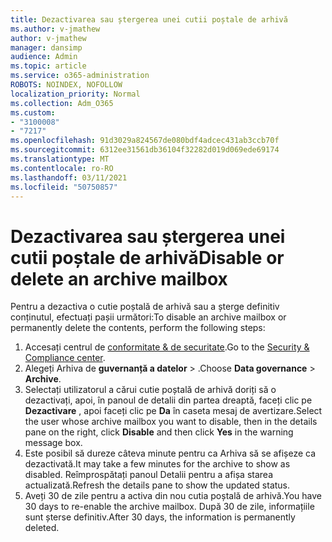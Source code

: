 ```yaml
---
title: Dezactivarea sau ștergerea unei cutii poștale de arhivă
ms.author: v-jmathew
author: v-jmathew
manager: dansimp
audience: Admin
ms.topic: article
ms.service: o365-administration
ROBOTS: NOINDEX, NOFOLLOW
localization_priority: Normal
ms.collection: Adm_O365
ms.custom:
- "3100008"
- "7217"
ms.openlocfilehash: 91d3029a824567de080bdf4adcec431ab3ccb70f
ms.sourcegitcommit: 6312ee31561db36104f32282d019d069ede69174
ms.translationtype: MT
ms.contentlocale: ro-RO
ms.lasthandoff: 03/11/2021
ms.locfileid: "50750857"
---
```

# <a name="disable-or-delete-an-archive-mailbox"></a><span data-ttu-id="b3a41-102">Dezactivarea sau ștergerea unei cutii poștale de arhivă</span><span class="sxs-lookup"><span data-stu-id="b3a41-102">Disable or delete an archive mailbox</span></span>

<span data-ttu-id="b3a41-103">Pentru a dezactiva o cutie poștală de arhivă sau a șterge definitiv conținutul, efectuați pașii următori:</span><span class="sxs-lookup"><span data-stu-id="b3a41-103">To disable an archive mailbox or permanently delete the contents, perform the following steps:</span></span>

1. <span data-ttu-id="b3a41-104">Accesați centrul de [conformitate & de securitate]( https://go.microsoft.com/fwlink/p/?linkid=2077143).</span><span class="sxs-lookup"><span data-stu-id="b3a41-104">Go to the [Security & Compliance center]( https://go.microsoft.com/fwlink/p/?linkid=2077143).</span></span>
2. <span data-ttu-id="b3a41-105">Alegeți Arhiva de **guvernanță a datelor**  >  .</span><span class="sxs-lookup"><span data-stu-id="b3a41-105">Choose **Data governance** > **Archive**.</span></span>
3. <span data-ttu-id="b3a41-106">Selectați utilizatorul a cărui cutie poștală de arhivă doriți să o dezactivați, apoi, în panoul de detalii din partea dreaptă, faceți clic pe **Dezactivare** , apoi faceți clic pe **Da** în caseta mesaj de avertizare.</span><span class="sxs-lookup"><span data-stu-id="b3a41-106">Select the user whose archive mailbox you want to disable, then in the details pane on the right, click **Disable** and then click **Yes** in the warning message box.</span></span>
4. <span data-ttu-id="b3a41-107">Este posibil să dureze câteva minute pentru ca Arhiva să se afișeze ca dezactivată.</span><span class="sxs-lookup"><span data-stu-id="b3a41-107">It may take a few minutes for the archive to show as disabled.</span></span> <span data-ttu-id="b3a41-108">Reîmprospătați panoul Detalii pentru a afișa starea actualizată.</span><span class="sxs-lookup"><span data-stu-id="b3a41-108">Refresh the details pane to show the updated status.</span></span>
5. <span data-ttu-id="b3a41-109">Aveți 30 de zile pentru a activa din nou cutia poștală de arhivă.</span><span class="sxs-lookup"><span data-stu-id="b3a41-109">You have 30 days to re-enable the archive mailbox.</span></span> <span data-ttu-id="b3a41-110">După 30 de zile, informațiile sunt șterse definitiv.</span><span class="sxs-lookup"><span data-stu-id="b3a41-110">After 30 days, the information is permanently deleted.</span></span>

